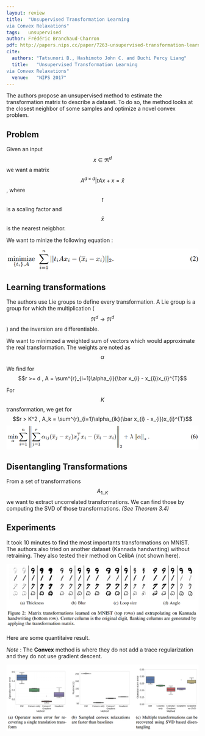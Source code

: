 ```yaml
---
layout: review
title:  "Unsupervised Transformation Learning
via Convex Relaxations"
tags:   unsupervised
author: Frédéric Branchaud-Charron
pdf: http://papers.nips.cc/paper/7263-unsupervised-transformation-learning-via-convex-relaxations.pdf
cite:
  authors: "Tatsunori B., Hashimoto John C. and Duchi Percy Liang"
  title:   "Unsupervised Transformation Learning
via Convex Relaxations"
  venue:   "NIPS 2017"
---
```


The authors propose an unsupervised method to estimate the transformation matrix to describe a dataset.
To do so, the method looks at the closest neighbor of some samples and optimize a novel convex problem.


## Problem
Given an input $$x \in \Re^d$$ we want a matrix $$A^{d \times d} | tAx + x = \bar x$$, where $$t$$ is a scaling factor and $$\bar x$$ is the nearest neigbhor.

We want to minize the following equation :

![](/machine-learning/images/translearning/toopti.png)
## Learning transformations

The authors use Lie groups to define every transformation. A Lie group is a group for which the multiplication ($$\Re^d \rightarrow \Re^d$$) and the inversion are differentiable.

We want to minimzed a weighted sum of vectors which would approximate the real transformation. The weights are noted as $$\alpha$$

We find for  $$r >= d , A = \sum^{r}_{i=1}\alpha_{i}(\bar x_{i} - x_{i})x_{i}^{T}$$

For $$K$$ transformation, we get for $$r > K^2 , A_k = \sum^{r}_{i=1}\alpha_{ik}(\bar x_{i} - x_{i})x_{i}^{T}$$
![](/machine-learning/images/translearning/eq6.png)

## Disentangling Transformations
From a set of transformations $$A_{1..K}$$ we want to extract uncorrelated transformations. We can find those by computing the SVD of those transformations. *(See Theorem 3.4)*

## Experiments

It took 10 minutes to find the most importants transformations on MNIST. The authors also tried on another dataset (Kannada handwriting) without retraining. They also tested their method on CelibA (not shown here).

![](/machine-learning/images/translearning/qualitative.png)

Here are some quantitaive result.

*Note* : The **Convex** method is where they do not add a trace regularization and they do not use gradient descent.

![](/machine-learning/images/translearning/quantitative.png)
